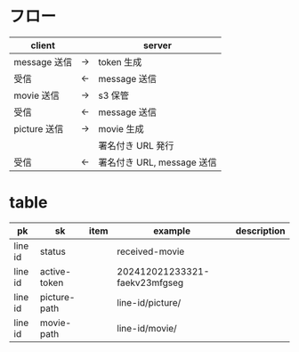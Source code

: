 # フロー

|client||server|
|-|-|-|
|message 送信|→|token 生成|
|受信|←|message 送信|
|movie 送信|→|s3 保管|
|受信|←|message 送信|
|picture 送信|→|movie 生成|
|||署名付き URL 発行|
|受信|←|署名付き URL, message 送信|

# table 

|pk|sk|item|example|description|
|-|-|-|-|-|
|line id|status||received-movie||
|line id|active-token||202412021233321-faekv23mfgseg||
|line id|picture-path||line-id/picture/||
|line id|movie-path||line-id/movie/||
